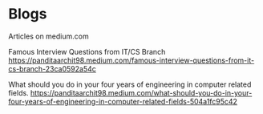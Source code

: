 # Blogs
Articles on medium.com

Famous Interview Questions from IT/CS Branch
https://panditaarchit98.medium.com/famous-interview-questions-from-it-cs-branch-23ca0592a54c

What should you do in your four years of engineering in computer related fields.
https://panditaarchit98.medium.com/what-should-you-do-in-your-four-years-of-engineering-in-computer-related-fields-504a1fc95c42


